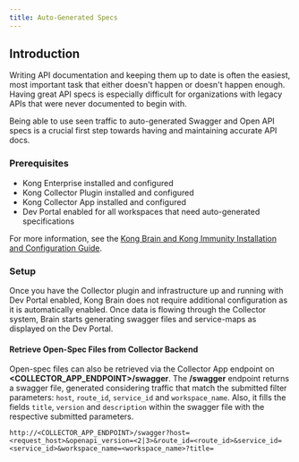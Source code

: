 ```yaml
---
title: Auto-Generated Specs
---
```


## Introduction
Writing API documentation and keeping them up to date is often the easiest, most important task that either doesn't happen or doesn't happen enough.  Having great API specs is especially difficult for organizations with legacy APIs that were never documented to begin with.

Being able to use seen traffic to auto-generated Swagger and Open API specs is a crucial first step towards having and maintaining accurate API docs.


### Prerequisites
* Kong Enterprise installed and configured
* Kong Collector Plugin installed and configured
* Kong Collector App installed and configured
* Dev Portal enabled for all workspaces that need auto-generated specifications


For more information, see the [Kong Brain and Kong Immunity Installation and Configuration Guide](/enterprise/{{page.kong_version}}/brain-immunity/install-configure).


### Setup

Once you have the Collector plugin and infrastructure up and running with Dev Portal enabled, Kong Brain does not require additional configuration as it is automatically enabled. Once data is flowing through the Collector system, Brain starts generating swagger files and service-maps as displayed on the Dev Portal.


#### Retrieve Open-Spec Files from Collector Backend

Open-spec files can also be retrieved via the Collector App endpoint on **<COLLECTOR_APP_ENDPOINT>/swagger**.  The **/swagger** endpoint returns a swagger file, generated considering traffic that match the submitted filter parameters: `host`, `route_id`, `service_id` and `workspace_name`. Also, it fills the fields `title`, `version` and `description` within the swagger file with the respective submitted parameters.

```
http://<COLLECTOR_APP_ENDPOINT>/swagger?host=<request_host>&openapi_version=<2|3>&route_id=<route_id>&service_id=<service_id>&workspace_name=<workspace_name>?title=
```
